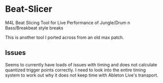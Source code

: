 # Beat-Slicer

M4L Beat Slicing Tool for Live Performance of Jungle/Drum n Bass/Breakbeat style breaks

This is another tool I ported across from an old max patch.


## Issues
Seems to currently have loads of issues with timing and does not calculate quantized trigger points correctly. I need to look into the entire timing system to work out why it does not keep time with Ableton Live's transport.
